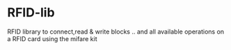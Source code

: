 RFID-lib
========

RFID library to connect,read &amp; write blocks .. and all available operations on a RFID card using the mifare kit